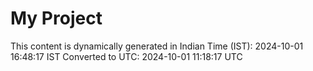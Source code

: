 # My Project

This content is dynamically generated in Indian Time (IST): 2024-10-01 16:48:17 IST
Converted to UTC: 2024-10-01 11:18:17 UTC
